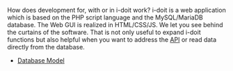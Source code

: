 How does development for, with or in i-doit work? i-doit is a web application which is based on the PHP script language and the MySQL/MariaDB database. The Web GUI is realized in HTML/CSS/JS. We let you see behind the curtains of the software. That is not only useful to expand i-doit functions but also helpful when you want to address the [API](/pages/viewpage.action?pageId=37355644) or read data directly from the database.

*   [Database Model](/display/en/Database+Model)